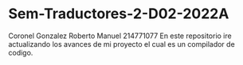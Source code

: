 # Sem-Traductores-2-D02-2022A
Coronel Gonzalez Roberto Manuel 214771077
En este repositorio ire actualizando los avances de mi proyecto el cual es un compilador de codigo.

